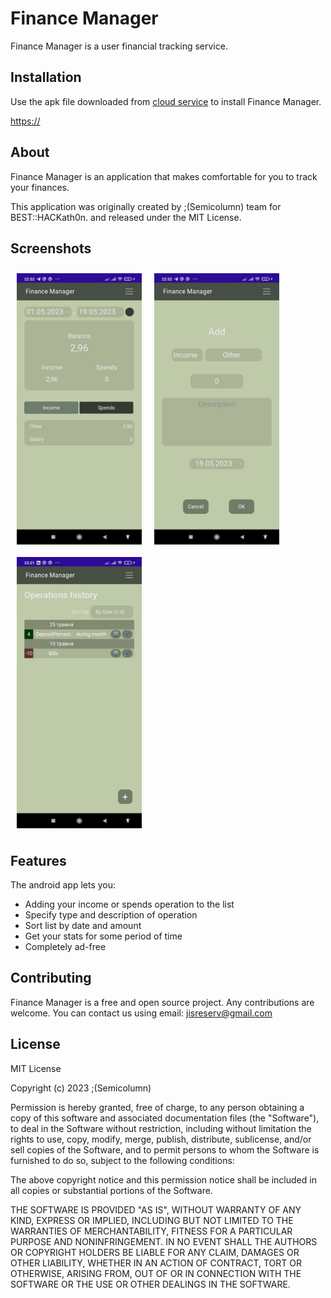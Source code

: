 
# Finance Manager

Finance Manager is a user financial tracking service.

## Installation

Use the apk file downloaded from [cloud service](https://) to install Finance Manager.

[https://](https://)

## About

Finance Manager is an application that makes comfortable for you to track your finances. 

This application was originally created by ;(Semicolumn) team for BEST::HACKath0n. and released under the MIT License.

## Screenshots
[<img src="/readme/screenshot1.jpg" align="left"
width="200"
    hspace="10" vspace="10">](/readme/screenshot1.jpg)
[<img src="/readme/screenshot2.jpg" align="center"
width="200"
    hspace="10" vspace="10">](/readme/screenshot2.jpg)
    [<img src="/readme/screenshot3.jpg" align="center"
width="200"
    hspace="10" vspace="10">](/readme/screenshot3.jpg)

## Features

The android app lets you:
* Adding your income or spends operation to the list
* Specify type and description of operation
* Sort list by date and amount
* Get your stats for some period of time
* Completely ad-free

## Contributing

Finance Manager is a free and open source project. Any contributions are welcome. You can contact us using email:
jisreserv@gmail.com

## License

MIT License

Copyright (c) 2023 ;(Semicolumn)

Permission is hereby granted, free of charge, to any person obtaining a copy
of this software and associated documentation files (the "Software"), to deal
in the Software without restriction, including without limitation the rights
to use, copy, modify, merge, publish, distribute, sublicense, and/or sell
copies of the Software, and to permit persons to whom the Software is
furnished to do so, subject to the following conditions:

The above copyright notice and this permission notice shall be included in all
copies or substantial portions of the Software.

THE SOFTWARE IS PROVIDED "AS IS", WITHOUT WARRANTY OF ANY KIND, EXPRESS OR
IMPLIED, INCLUDING BUT NOT LIMITED TO THE WARRANTIES OF MERCHANTABILITY,
FITNESS FOR A PARTICULAR PURPOSE AND NONINFRINGEMENT. IN NO EVENT SHALL THE
AUTHORS OR COPYRIGHT HOLDERS BE LIABLE FOR ANY CLAIM, DAMAGES OR OTHER
LIABILITY, WHETHER IN AN ACTION OF CONTRACT, TORT OR OTHERWISE, ARISING FROM,
OUT OF OR IN CONNECTION WITH THE SOFTWARE OR THE USE OR OTHER DEALINGS IN THE
SOFTWARE.




